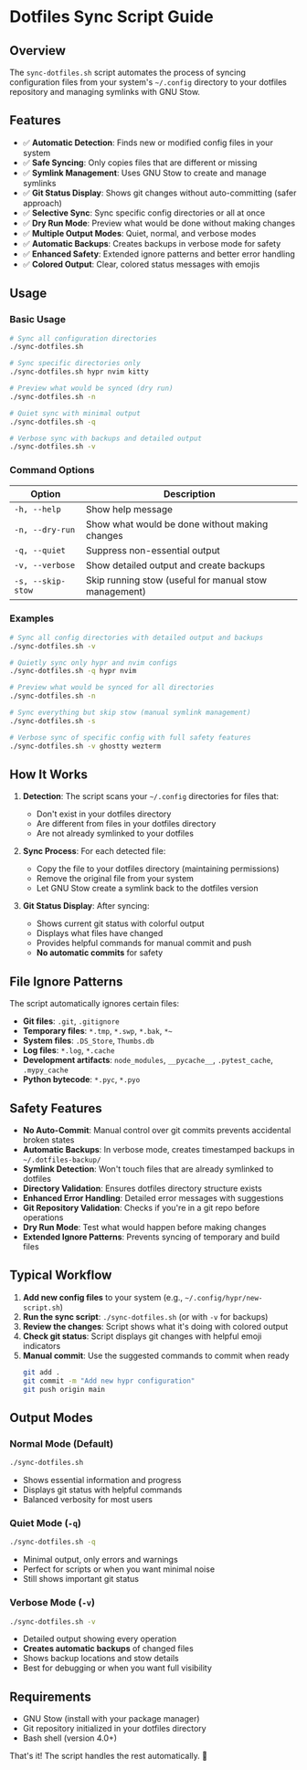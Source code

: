 # Dotfiles Sync Script Guide

## Overview

The `sync-dotfiles.sh` script automates the process of syncing configuration files from your system's `~/.config` directory to your dotfiles repository and managing symlinks with GNU Stow.

## Features

- ✅ **Automatic Detection**: Finds new or modified config files in your system
- ✅ **Safe Syncing**: Only copies files that are different or missing
- ✅ **Symlink Management**: Uses GNU Stow to create and manage symlinks
- ✅ **Git Status Display**: Shows git changes without auto-committing (safer approach)
- ✅ **Selective Sync**: Sync specific config directories or all at once
- ✅ **Dry Run Mode**: Preview what would be done without making changes
- ✅ **Multiple Output Modes**: Quiet, normal, and verbose modes
- ✅ **Automatic Backups**: Creates backups in verbose mode for safety
- ✅ **Enhanced Safety**: Extended ignore patterns and better error handling
- ✅ **Colored Output**: Clear, colored status messages with emojis

## Usage

### Basic Usage

```bash
# Sync all configuration directories
./sync-dotfiles.sh

# Sync specific directories only
./sync-dotfiles.sh hypr nvim kitty

# Preview what would be synced (dry run)
./sync-dotfiles.sh -n

# Quiet sync with minimal output
./sync-dotfiles.sh -q

# Verbose sync with backups and detailed output
./sync-dotfiles.sh -v
```

### Command Options

| Option | Description |
|--------|-------------|
| `-h, --help` | Show help message |
| `-n, --dry-run` | Show what would be done without making changes |
| `-q, --quiet` | Suppress non-essential output |
| `-v, --verbose` | Show detailed output and create backups |
| `-s, --skip-stow` | Skip running stow (useful for manual stow management) |

### Examples

```bash
# Sync all config directories with detailed output and backups
./sync-dotfiles.sh -v

# Quietly sync only hypr and nvim configs
./sync-dotfiles.sh -q hypr nvim

# Preview what would be synced for all directories
./sync-dotfiles.sh -n

# Sync everything but skip stow (manual symlink management)
./sync-dotfiles.sh -s

# Verbose sync of specific config with full safety features
./sync-dotfiles.sh -v ghostty wezterm
```

## How It Works

1. **Detection**: The script scans your `~/.config` directories for files that:
   - Don't exist in your dotfiles directory
   - Are different from files in your dotfiles directory
   - Are not already symlinked to your dotfiles

2. **Sync Process**: For each detected file:
   - Copy the file to your dotfiles directory (maintaining permissions)
   - Remove the original file from your system
   - Let GNU Stow create a symlink back to the dotfiles version

3. **Git Status Display**: After syncing:
   - Shows current git status with colorful output
   - Displays what files have changed
   - Provides helpful commands for manual commit and push
   - **No automatic commits** for safety

## File Ignore Patterns

The script automatically ignores certain files:
- **Git files**: `.git`, `.gitignore`
- **Temporary files**: `*.tmp`, `*.swp`, `*.bak`, `*~`
- **System files**: `.DS_Store`, `Thumbs.db`
- **Log files**: `*.log`, `*.cache`
- **Development artifacts**: `node_modules`, `__pycache__`, `.pytest_cache`, `.mypy_cache`
- **Python bytecode**: `*.pyc`, `*.pyo`

## Safety Features

- **No Auto-Commit**: Manual control over git commits prevents accidental broken states
- **Automatic Backups**: In verbose mode, creates timestamped backups in `~/.dotfiles-backup/`
- **Symlink Detection**: Won't touch files that are already symlinked to dotfiles
- **Directory Validation**: Ensures dotfiles directory structure exists
- **Enhanced Error Handling**: Detailed error messages with suggestions
- **Git Repository Validation**: Checks if you're in a git repo before operations
- **Dry Run Mode**: Test what would happen before making changes
- **Extended Ignore Patterns**: Prevents syncing of temporary and build files

## Typical Workflow

1. **Add new config files** to your system (e.g., `~/.config/hypr/new-script.sh`)
2. **Run the sync script**: `./sync-dotfiles.sh` (or with `-v` for backups)
3. **Review the changes**: Script shows what it's doing with colored output
4. **Check git status**: Script displays git changes with helpful emoji indicators
5. **Manual commit**: Use the suggested commands to commit when ready
   ```bash
   git add .
   git commit -m "Add new hypr configuration"
   git push origin main
   ```

## Output Modes

### Normal Mode (Default)
```bash
./sync-dotfiles.sh
```
- Shows essential information and progress
- Displays git status with helpful commands
- Balanced verbosity for most users

### Quiet Mode (`-q`)
```bash
./sync-dotfiles.sh -q
```
- Minimal output, only errors and warnings
- Perfect for scripts or when you want minimal noise
- Still shows important git status

### Verbose Mode (`-v`)
```bash
./sync-dotfiles.sh -v
```
- Detailed output showing every operation
- **Creates automatic backups** of changed files
- Shows backup locations and stow details
- Best for debugging or when you want full visibility

## Requirements

- GNU Stow (install with your package manager)
- Git repository initialized in your dotfiles directory
- Bash shell (version 4.0+)

That's it! The script handles the rest automatically. 🚀
